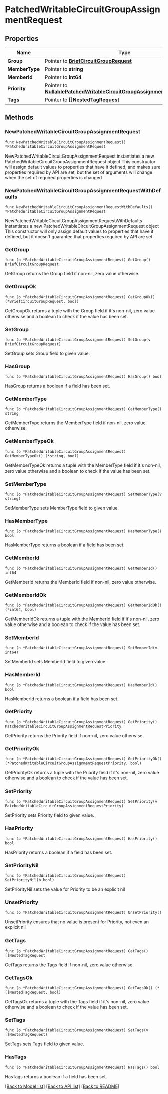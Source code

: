 # PatchedWritableCircuitGroupAssignmentRequest

## Properties

Name | Type | Description | Notes
------------ | ------------- | ------------- | -------------
**Group** | Pointer to [**BriefCircuitGroupRequest**](BriefCircuitGroupRequest.md) |  | [optional] 
**MemberType** | Pointer to **string** |  | [optional] 
**MemberId** | Pointer to **int64** |  | [optional] 
**Priority** | Pointer to [**NullablePatchedWritableCircuitGroupAssignmentRequestPriority**](PatchedWritableCircuitGroupAssignmentRequestPriority.md) |  | [optional] 
**Tags** | Pointer to [**[]NestedTagRequest**](NestedTagRequest.md) |  | [optional] 

## Methods

### NewPatchedWritableCircuitGroupAssignmentRequest

`func NewPatchedWritableCircuitGroupAssignmentRequest() *PatchedWritableCircuitGroupAssignmentRequest`

NewPatchedWritableCircuitGroupAssignmentRequest instantiates a new PatchedWritableCircuitGroupAssignmentRequest object
This constructor will assign default values to properties that have it defined,
and makes sure properties required by API are set, but the set of arguments
will change when the set of required properties is changed

### NewPatchedWritableCircuitGroupAssignmentRequestWithDefaults

`func NewPatchedWritableCircuitGroupAssignmentRequestWithDefaults() *PatchedWritableCircuitGroupAssignmentRequest`

NewPatchedWritableCircuitGroupAssignmentRequestWithDefaults instantiates a new PatchedWritableCircuitGroupAssignmentRequest object
This constructor will only assign default values to properties that have it defined,
but it doesn't guarantee that properties required by API are set

### GetGroup

`func (o *PatchedWritableCircuitGroupAssignmentRequest) GetGroup() BriefCircuitGroupRequest`

GetGroup returns the Group field if non-nil, zero value otherwise.

### GetGroupOk

`func (o *PatchedWritableCircuitGroupAssignmentRequest) GetGroupOk() (*BriefCircuitGroupRequest, bool)`

GetGroupOk returns a tuple with the Group field if it's non-nil, zero value otherwise
and a boolean to check if the value has been set.

### SetGroup

`func (o *PatchedWritableCircuitGroupAssignmentRequest) SetGroup(v BriefCircuitGroupRequest)`

SetGroup sets Group field to given value.

### HasGroup

`func (o *PatchedWritableCircuitGroupAssignmentRequest) HasGroup() bool`

HasGroup returns a boolean if a field has been set.

### GetMemberType

`func (o *PatchedWritableCircuitGroupAssignmentRequest) GetMemberType() string`

GetMemberType returns the MemberType field if non-nil, zero value otherwise.

### GetMemberTypeOk

`func (o *PatchedWritableCircuitGroupAssignmentRequest) GetMemberTypeOk() (*string, bool)`

GetMemberTypeOk returns a tuple with the MemberType field if it's non-nil, zero value otherwise
and a boolean to check if the value has been set.

### SetMemberType

`func (o *PatchedWritableCircuitGroupAssignmentRequest) SetMemberType(v string)`

SetMemberType sets MemberType field to given value.

### HasMemberType

`func (o *PatchedWritableCircuitGroupAssignmentRequest) HasMemberType() bool`

HasMemberType returns a boolean if a field has been set.

### GetMemberId

`func (o *PatchedWritableCircuitGroupAssignmentRequest) GetMemberId() int64`

GetMemberId returns the MemberId field if non-nil, zero value otherwise.

### GetMemberIdOk

`func (o *PatchedWritableCircuitGroupAssignmentRequest) GetMemberIdOk() (*int64, bool)`

GetMemberIdOk returns a tuple with the MemberId field if it's non-nil, zero value otherwise
and a boolean to check if the value has been set.

### SetMemberId

`func (o *PatchedWritableCircuitGroupAssignmentRequest) SetMemberId(v int64)`

SetMemberId sets MemberId field to given value.

### HasMemberId

`func (o *PatchedWritableCircuitGroupAssignmentRequest) HasMemberId() bool`

HasMemberId returns a boolean if a field has been set.

### GetPriority

`func (o *PatchedWritableCircuitGroupAssignmentRequest) GetPriority() PatchedWritableCircuitGroupAssignmentRequestPriority`

GetPriority returns the Priority field if non-nil, zero value otherwise.

### GetPriorityOk

`func (o *PatchedWritableCircuitGroupAssignmentRequest) GetPriorityOk() (*PatchedWritableCircuitGroupAssignmentRequestPriority, bool)`

GetPriorityOk returns a tuple with the Priority field if it's non-nil, zero value otherwise
and a boolean to check if the value has been set.

### SetPriority

`func (o *PatchedWritableCircuitGroupAssignmentRequest) SetPriority(v PatchedWritableCircuitGroupAssignmentRequestPriority)`

SetPriority sets Priority field to given value.

### HasPriority

`func (o *PatchedWritableCircuitGroupAssignmentRequest) HasPriority() bool`

HasPriority returns a boolean if a field has been set.

### SetPriorityNil

`func (o *PatchedWritableCircuitGroupAssignmentRequest) SetPriorityNil(b bool)`

 SetPriorityNil sets the value for Priority to be an explicit nil

### UnsetPriority
`func (o *PatchedWritableCircuitGroupAssignmentRequest) UnsetPriority()`

UnsetPriority ensures that no value is present for Priority, not even an explicit nil
### GetTags

`func (o *PatchedWritableCircuitGroupAssignmentRequest) GetTags() []NestedTagRequest`

GetTags returns the Tags field if non-nil, zero value otherwise.

### GetTagsOk

`func (o *PatchedWritableCircuitGroupAssignmentRequest) GetTagsOk() (*[]NestedTagRequest, bool)`

GetTagsOk returns a tuple with the Tags field if it's non-nil, zero value otherwise
and a boolean to check if the value has been set.

### SetTags

`func (o *PatchedWritableCircuitGroupAssignmentRequest) SetTags(v []NestedTagRequest)`

SetTags sets Tags field to given value.

### HasTags

`func (o *PatchedWritableCircuitGroupAssignmentRequest) HasTags() bool`

HasTags returns a boolean if a field has been set.


[[Back to Model list]](../README.md#documentation-for-models) [[Back to API list]](../README.md#documentation-for-api-endpoints) [[Back to README]](../README.md)


